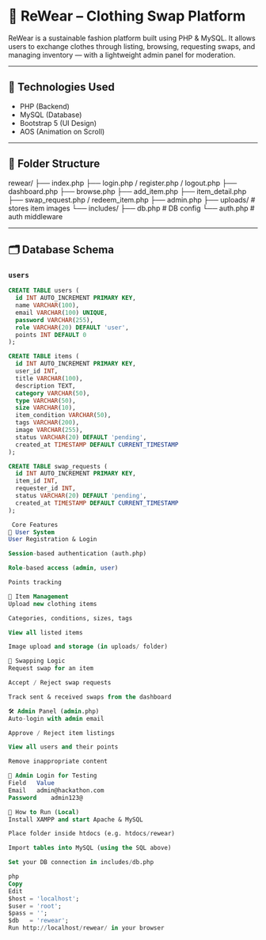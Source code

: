 # 👕 ReWear – Clothing Swap Platform

ReWear is a sustainable fashion platform built using PHP & MySQL. It allows users to exchange clothes through listing, browsing, requesting swaps, and managing inventory — with a lightweight admin panel for moderation.

---

## 🔧 Technologies Used
- PHP (Backend)
- MySQL (Database)
- Bootstrap 5 (UI Design)
- AOS (Animation on Scroll)

---

## 📂 Folder Structure
rewear/
├── index.php
├── login.php / register.php / logout.php
├── dashboard.php
├── browse.php
├── add_item.php
├── item_detail.php
├── swap_request.php / redeem_item.php
├── admin.php
├── uploads/ # stores item images
└── includes/
├── db.php # DB config
└── auth.php # auth middleware


---

## 🗂️ Database Schema

### `users`
```sql
CREATE TABLE users (
  id INT AUTO_INCREMENT PRIMARY KEY,
  name VARCHAR(100),
  email VARCHAR(100) UNIQUE,
  password VARCHAR(255),
  role VARCHAR(20) DEFAULT 'user',
  points INT DEFAULT 0
);

CREATE TABLE items (
  id INT AUTO_INCREMENT PRIMARY KEY,
  user_id INT,
  title VARCHAR(100),
  description TEXT,
  category VARCHAR(50),
  type VARCHAR(50),
  size VARCHAR(10),
  item_condition VARCHAR(50),
  tags VARCHAR(200),
  image VARCHAR(255),
  status VARCHAR(20) DEFAULT 'pending',
  created_at TIMESTAMP DEFAULT CURRENT_TIMESTAMP
);

CREATE TABLE swap_requests (
  id INT AUTO_INCREMENT PRIMARY KEY,
  item_id INT,
  requester_id INT,
  status VARCHAR(20) DEFAULT 'pending',
  created_at TIMESTAMP DEFAULT CURRENT_TIMESTAMP
);

 Core Features
👤 User System
User Registration & Login

Session-based authentication (auth.php)

Role-based access (admin, user)

Points tracking

🧺 Item Management
Upload new clothing items

Categories, conditions, sizes, tags

View all listed items

Image upload and storage (in uploads/ folder)

🔁 Swapping Logic
Request swap for an item

Accept / Reject swap requests

Track sent & received swaps from the dashboard

🛠️ Admin Panel (admin.php)
Auto-login with admin email

Approve / Reject item listings

View all users and their points

Remove inappropriate content

🧪 Admin Login for Testing
Field	Value
Email	admin@hackathon.com
Password	admin123@

🚀 How to Run (Local)
Install XAMPP and start Apache & MySQL

Place folder inside htdocs (e.g. htdocs/rewear)

Import tables into MySQL (using the SQL above)

Set your DB connection in includes/db.php

php
Copy
Edit
$host = 'localhost';
$user = 'root';
$pass = '';
$db   = 'rewear';
Run http://localhost/rewear/ in your browser
